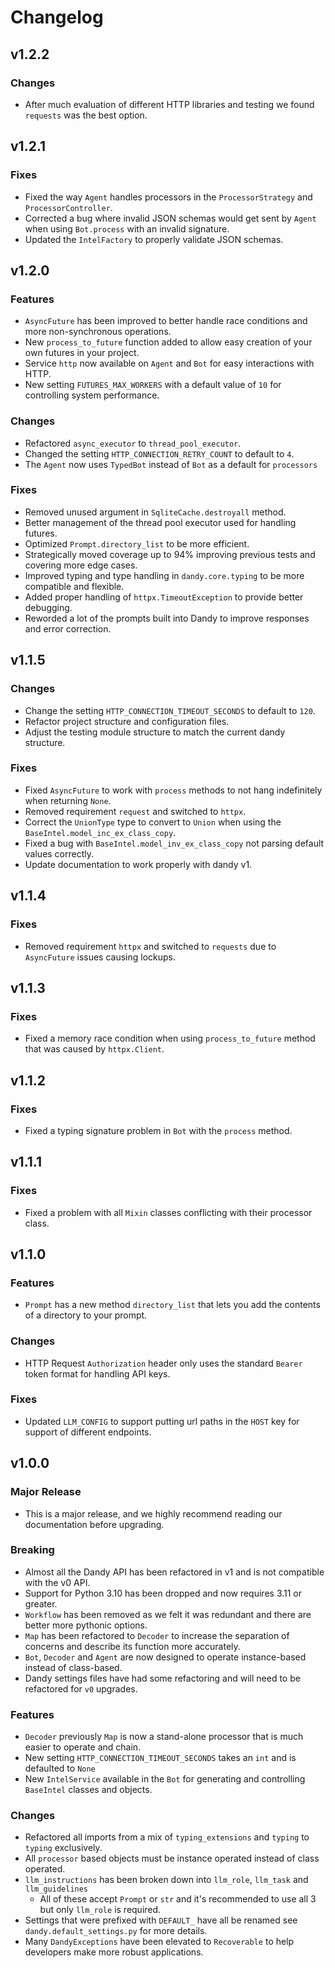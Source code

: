 # Changelog

## v1.2.2

### Changes

- After much evaluation of different HTTP libraries and testing we found `requests` was the best option.

## v1.2.1

### Fixes

- Fixed the way `Agent` handles processors in the `ProcessorStrategy` and `ProcessorController`.
- Corrected a bug where invalid JSON schemas would get sent by `Agent` when using `Bot.process` with an invalid signature.
- Updated the `IntelFactory` to properly validate JSON schemas.

## v1.2.0

### Features

- `AsyncFuture` has been improved to better handle race conditions and more non-synchronous operations.
- New `process_to_future` function added to allow easy creation of your own futures in your project.
- Service `http` now available on `Agent` and `Bot` for easy interactions with HTTP.
- New setting `FUTURES_MAX_WORKERS` with a default value of `10` for controlling system performance.

### Changes

- Refactored `async_executor` to `thread_pool_executor`.
- Changed the setting `HTTP_CONNECTION_RETRY_COUNT` to default to `4`.
- The `Agent` now uses `TypedBot` instead of `Bot` as a default for `processors` 

### Fixes

- Removed unused argument in `SqliteCache.destroyall` method.
- Better management of the thread pool executor used for handling futures.
- Optimized `Prompt.directory_list` to be more efficient.
- Strategically moved coverage up to 94% improving previous tests and covering more edge cases.
- Improved typing and type handling in `dandy.core.typing` to be more compatible and flexible.
- Added proper handling of `httpx.TimeoutException` to provide better debugging.
- Reworded a lot of the prompts built into Dandy to improve responses and error correction.

## v1.1.5

### Changes

- Change the setting `HTTP_CONNECTION_TIMEOUT_SECONDS` to default to `120`.
- Refactor project structure and configuration files.
- Adjust the testing module structure to match the current dandy structure.

### Fixes

- Fixed `AsyncFuture` to work with `process` methods to not hang indefinitely when returning `None`.
- Removed requirement `request` and switched to `httpx`.
- Correct the `UnionType` type to convert to `Union` when using the `BaseIntel.model_inc_ex_class_copy`.
- Fixed a bug with `BaseIntel.model_inv_ex_class_copy` not parsing default values correctly.
- Update documentation to work properly with dandy v1.

## v1.1.4

### Fixes

- Removed requirement `httpx` and switched to `requests` due to `AsyncFuture` issues causing lockups.

## v1.1.3

### Fixes

- Fixed a memory race condition when using `process_to_future` method that was caused by `httpx.Client`.

## v1.1.2

### Fixes

- Fixed a typing signature problem in `Bot` with the `process` method.

## v1.1.1

### Fixes

- Fixed a problem with all `Mixin` classes conflicting with their processor class.

## v1.1.0

### Features

- `Prompt` has a new method `directory_list` that lets you add the contents of a directory to your prompt.

### Changes

- HTTP Request `Authorization` header only uses the standard `Bearer` token format for handling API keys.

### Fixes

- Updated `LLM_CONFIG` to support putting url paths in the `HOST` key for support of different endpoints.

## v1.0.0

### Major Release

- This is a major release, and we highly recommend reading our documentation before upgrading. 

### Breaking

- Almost all the Dandy API has been refactored in v1 and is not compatible with the v0 API.
- Support for Python 3.10 has been dropped and now requires 3.11 or greater.
- `Workflow` has been removed as we felt it was redundant and there are better more pythonic options.
- `Map` has been refactored to `Decoder` to increase the separation of concerns and describe its function more accurately.
- `Bot`, `Decoder` and `Agent` are now designed to operate instance-based instead of class-based.
- Dandy settings files have had some refactoring and will need to be refactored for `v0` upgrades.

### Features

- `Decoder` previously `Map` is now a stand-alone processor that is much easier to operate and chain.
- New setting `HTTP_CONNECTION_TIMEOUT_SECONDS` takes an `int` and is defaulted to `None`
- New `IntelService` available in the `Bot` for generating and controlling `BaseIntel` classes and objects. 

### Changes

- Refactored all imports from a mix of `typing_extensions` and `typing` to `typing` exclusively.
- All `processor` based objects must be instance operated instead of class operated.
- `llm_instructions` has been broken down into `llm_role`, `llm_task` and `llm_guidelines`
  - All of these accept `Prompt` or `str` and it's recommended to use all 3 but only `llm_role` is required.
- Settings that were prefixed with `DEFAULT_` have all be renamed see `dandy.default_settings.py` for more details.
- Many `DandyExceptions` have been elevated to `Recoverable` to help developers make more robust applications.

